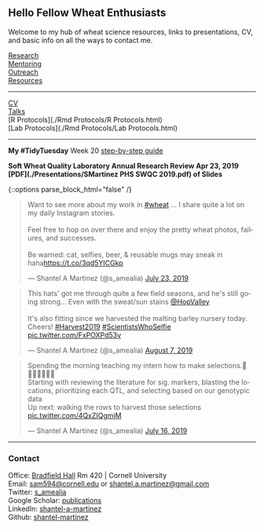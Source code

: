 ## Hello Fellow Wheat Enthusiasts

Welcome to my hub of wheat science resources, links to presentations, CV, and basic info on all the ways to contact me.  

 
[Research](./research.html)<br/>
[Mentoring](./mentoring.html)<br/>
[Outreach](./outreach.html)<br/>
[Resources](./resources.html)<br/>

---------
[CV](./CV.html)    
[Talks](./talks.html)  
[R Protocols](./Rmd Protocols/R Protocols.html)   
[Lab Protocols](./Rmd Protocols/Lab Protocols.html)    

---------

**My #TidyTuesday** Week 20 [step-by-step guide](https://nbviewer.jupyter.org/github/shantel-martinez/shantel-martinez.github.io/blob/master/Rmd%20Protocols/TidyTuesdayWk20.html)   

**Soft Wheat Quality Laboratory Annual Research Review Apr 23, 2019 [PDF](./Presentations/SMartinez PHS SWQC 2019.pdf) of Slides**  

{::options parse_block_html="false" /}
<blockquote class="twitter-tweet"><p lang="en" dir="ltr">Want to see more about my work in <a href="https://twitter.com/hashtag/wheat?src=hash&amp;ref_src=twsrc%5Etfw">#wheat</a> ... I share quite a lot on my daily Instagram stories. <br><br>Feel free to hop on over there and enjoy the pretty wheat photos, failures, and successes.<br><br>Be warned: cat, selfies, beer, &amp; reusable mugs may sneak in haha<a href="https://t.co/3qd5YICGkp">https://t.co/3qd5YICGkp</a></p>&mdash; Shantel A Martinez (@s_amealia) <a href="https://twitter.com/s_amealia/status/1153681265712930816?ref_src=twsrc%5Etfw">July 23, 2019</a></blockquote> <script async src="https://platform.twitter.com/widgets.js" charset="utf-8"></script>

<blockquote class="twitter-tweet"><p lang="en" dir="ltr">This hats&#39; got me through quite a few field seasons, and he&#39;s still going strong... Even with the sweat/sun stains <a href="https://twitter.com/HopValley?ref_src=twsrc%5Etfw">@HopValley</a> <br> <br>It&#39;s also fitting since we harvested the malting barley nursery today. Cheers! <a href="https://twitter.com/hashtag/Harvest2019?src=hash&amp;ref_src=twsrc%5Etfw">#Harvest2019</a> <a href="https://twitter.com/hashtag/ScientistsWhoSelfie?src=hash&amp;ref_src=twsrc%5Etfw">#ScientistsWhoSelfie</a> <a href="https://t.co/FxPOXPd53v">pic.twitter.com/FxPOXPd53v</a></p>&mdash; Shantel A Martinez (@s_amealia) <a href="https://twitter.com/s_amealia/status/1158924688766251008?ref_src=twsrc%5Etfw">August 7, 2019</a></blockquote> <script async src="https://platform.twitter.com/widgets.js" charset="utf-8"></script>

<blockquote class="twitter-tweet"><p lang="en" dir="ltr">Spending the morning teaching my intern how to make selections.🌾👩🏻‍🔬👩🏾‍🔬<br>Starting with reviewing the literature for sig. markers, blasting the locations, prioritizing each QTL, and selecting based on our genotypic data<br>Up next: walking the rows to harvest those selections <a href="https://t.co/4QxZIQgmjM">pic.twitter.com/4QxZIQgmjM</a></p>&mdash; Shantel A Martinez (@s_amealia) <a href="https://twitter.com/s_amealia/status/1151133168218660864?ref_src=twsrc%5Etfw">July 16, 2019</a></blockquote> <script async src="https://platform.twitter.com/widgets.js" charset="utf-8"></script>

---------

### Contact   
Office: [Bradfield Hall](https://goo.gl/maps/Yfk3XHpH1wk) Rm 420 | Cornell University   
Email: [sam594@cornell.edu](mailto:sam594@cornell.edu) or [shantel.a.martinez@gmail.com](mailto:shantel.a.martinez@gmail.com)   
Twitter: [s_amealia](https://twitter.com/s_amealia)    
Google Scholar: [publications](https://scholar.google.com/citations?user=70kEKNsAAAAJ&hl=en&oi=ao)   
LinkedIn: [shantel-a-martinez](https://www.linkedin.com/in/shantel-a-martinez/)    
Github: [shantel-martinez](https://github.com/shantel-martinez?tab=repositories)  
